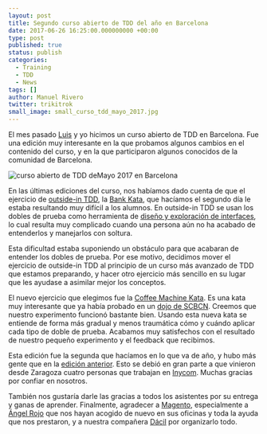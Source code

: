 ```yaml
---
layout: post
title: Segundo curso abierto de TDD del año en Barcelona
date: 2017-06-26 16:25:00.000000000 +00:00
type: post
published: true
status: publish
categories:
  - Training
  - TDD
  - News
tags: []
author: Manuel Rivero
twitter: trikitrok
small_image: small_curso_tdd_mayo_2017.jpg
---
```


El mes pasado [Luis](https://twitter.com/luisrovirosa?lang=en) y yo hicimos un curso abierto de TDD en Barcelona. Fue una edición muy interesante en la que probamos algunos cambios en el contenido del curso, y en la que participaron algunos conocidos de la comunidad de Barcelona.

<img src="/assets/curso_tdd_mayo_2017.jpg" alt="curso abierto de TDD deMayo 2017 en Barcelona"/>

En las últimas ediciones del curso, nos habíamos dado cuenta de que el ejercicio de [outside-in TDD](http://coding-is-like-cooking.info/2013/04/outside-in-development-with-double-loop-tdd/), la [Bank Kata](https://github.com/sandromancuso/Bank-kata), que hacíamos el segundo día le estaba resultando muy difícil a los alumnos. En outside-in TDD se usan los dobles de prueba como herramienta de [diseño y exploración de interfaces](http://garajeando.blogspot.com.es/2015/08/contract-tests-for-interfaces.html), lo cual resulta muy complicado cuando una persona aún no ha acabado de entenderlos y manejarlos con soltura. 

Esta dificultad estaba suponiendo un obstáculo para que acabaran de entender los dobles de prueba. Por ese motivo, decidimos mover el ejercicio de outside-in TDD al principio de un curso más avanzado de TDD que estamos preparando, y hacer otro ejercicio más sencillo en su lugar que les ayudase a asimilar mejor los conceptos.

El nuevo ejercicio que elegimos fue la [Coffee Machine Kata](http://simcap.github.io/coffeemachine/). Es una kata muy interesante que ya había probado en un [dojo de SCBCN](https://www.meetup.com/Barcelona-Software-Craftsmanship/events/232878806/). Creemos que nuestro experimento funcionó bastante bien. Usando esta nueva kata se entiende de forma más gradual y menos traumática cómo y cuándo aplicar cada tipo de doble de prueba. Acabamos muy satisfechos con el resultado de nuestro pequeño experimento y el feedback que recibimos.

Esta edición fue la segunda que hacíamos en lo que va de año, y hubo más gente que en la [edición anterior](/2017/01/curso-abierto-tdd-en-bcn). Esto se debió en gran parte a que vinieron desde Zaragoza cuatro personas que trabajan en [Inycom](http://www.inycom.es/). Muchas gracias por confiar en nosotros.

También nos gustaría darle las gracias a todos los asistentes por su entrega y ganas de aprender. Finalmente, agradecer a [Magento](https://twitter.com/magento), especialmente a [Ángel Rojo](https://twitter.com/rojoangel) que nos hayan acogido de nuevo en sus oficinas y toda la ayuda que nos prestaron, y a nuestra compañera [Dácil](/2017/05/dacil-casanova-se-une-a-codesai) por organizarlo todo.
